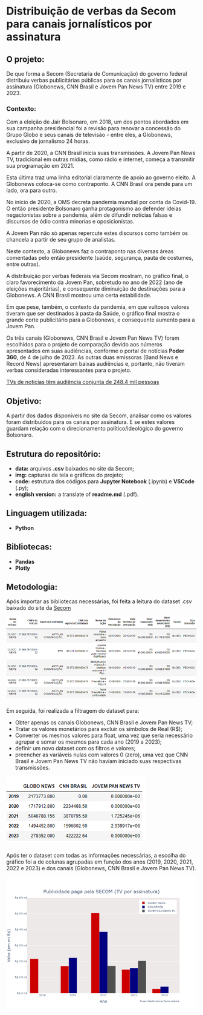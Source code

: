 # Distribuição de verbas da Secom para canais jornalísticos por assinatura

## O projeto:

De que forma a Secom (Secretaria de Comunicação) do governo federal distribuiu verbas publicitárias públicas para os canais jornalísticos por assinatura (Globonews, CNN Brasil e Jovem Pan News TV) entre 2019 e 2023.

### Contexto:

Com a eleição de Jair Bolsonaro, em 2018, um dos pontos abordados em sua campanha presidencial foi a revisão para renovar a concessão do Grupo Globo e seus canais de televisão - entre eles, a Globonews, exclusivo de jornalismo 24 horas.

A partir de 2020, a CNN Brasil inicia suas transmissões. A Jovem Pan News TV, tradicional em outras mídias, como rádio e internet, começa a transmitir sua programação em 2021.

Esta última traz uma linha editorial claramente de apoio ao governo eleito. A Globonews coloca-se como contraponto. A CNN Brasil ora pende para um lado, ora para outro.

No início de 2020, a OMS decreta pandemia mundial por conta da Covid-19. O então presidente Bolsonaro ganha protagonismo ao defender ideias negacionistas sobre a pandemia, além de difundir notícias falsas e discursos de ódio contra minorias e oposicionistas.

A Jovem Pan não só apenas repercute estes discursos como também os chancela a partir de seu grupo de analistas.

Neste contexto, a Globonews faz o contraponto nas diversas áreas comentadas pelo então presidente (saúde, segurança, pauta de costumes, entre outras).

A distribuição por verbas federais via Secom mostram, no gráfico final, o claro favorecimento da Jovem Pan, sobretudo no ano de 2022 (ano de eleições majoritárias), e consequente diminuição de destinações para a Globonews. A CNN Brasil mostrou uma certa estabilidade.

Em que pese, também, o contexto da pandemia, em que vultosos valores tiveram que ser destinados à pasta da Saúde, o gráfico final mostra o grande corte publicitário para a Globonews, e consequente aumento para a Jovem Pan.

Os três canais (Globonews, CNN Brasil e Jovem Pan News TV) foram escolhidos para o projeto de comparação devido aos números apresentados em suas audiências, conforme o portal de notícias **Poder 360**, de 4 de julho de 2023. As outras duas emissoras (Band News e Record News) apresentaram baixas audiências e, portanto, não tiveram verbas consideradas interessantes para o projeto.

[TVs de notícias têm audiência conjunta de 248,4 mil pessoas](https://www.poder360.com.br/midia/tvs-de-noticias-tem-audiencia-conjunta-de-2484-mil-pessoas/)

## Objetivo:

A partir dos dados disponíveis no site da Secom, analisar como os valores foram distribuídos para os canais por assinatura. E se estes valores guardam relação com o direcionamento político/ideológico do governo Bolsonaro.

## Estrutura do repositório:

* **data:** arquivos **.csv** baixados no site da Secom;
* **img:** capturas de tela e gráficos do projeto;
* **code:** estrutura dos códigos para **Jupyter Notebook** (.ipynb) e **VSCode** (.py);
* **english version:** a translate of **readme.md** (.pdf).

## Linguagem utilizada:

* **Python**

## Bibliotecas:

* **Pandas**
* **Plotly**

## Metodologia:

Após importar as bibliotecas necessárias, foi feita a leitura do dataset .csv baixado do site da [Secom](https://gestaosecom.mcom.gov.br/gestaosecom/seguranca/dados-abertos/veiculacoes-autorizadas)

<img src="/img/dataset.png">

###
Em seguida, foi realizada a filtragem do dataset para:

* Obter apenas os canais Globonews, CNN Brasil e Jovem Pan News TV;
* Tratar os valores monetários para excluir os símbolos de Real (R$);
* Converter os mesmos valores para float, uma vez que seria necessário agrupar e somar os mesmos para cada ano (2019 a 2023);
* definir um novo dataset com os filtros e valores;
* preencher as variáveis nulas com valores 0 (zero), uma vez que CNN Brasil e Jovem Pan News TV não haviam iniciado suas respectivas transmissões.

<img src="/img/dataset_valores_zero.png">

###
Após ter o dataset com todas as informações necessárias, a escolha do gráfico foi a de colunas agrupadas em função dos anos (2019, 2020, 2021, 2022 e 2023) e dos canais (Globonews, CNN Brasil e Jovem Pan News TV).

<img src="/img/secom_tv_assinatura.png">
